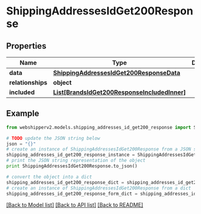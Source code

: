 # ShippingAddressesIdGet200Response


## Properties
Name | Type | Description | Notes
------------ | ------------- | ------------- | -------------
**data** | [**ShippingAddressesIdGet200ResponseData**](ShippingAddressesIdGet200ResponseData.md) |  | [optional] 
**relationships** | **object** |  | [optional] 
**included** | [**List[BrandsIdGet200ResponseIncludedInner]**](BrandsIdGet200ResponseIncludedInner.md) |  | [optional] 

## Example

```python
from webshipperv2.models.shipping_addresses_id_get200_response import ShippingAddressesIdGet200Response

# TODO update the JSON string below
json = "{}"
# create an instance of ShippingAddressesIdGet200Response from a JSON string
shipping_addresses_id_get200_response_instance = ShippingAddressesIdGet200Response.from_json(json)
# print the JSON string representation of the object
print ShippingAddressesIdGet200Response.to_json()

# convert the object into a dict
shipping_addresses_id_get200_response_dict = shipping_addresses_id_get200_response_instance.to_dict()
# create an instance of ShippingAddressesIdGet200Response from a dict
shipping_addresses_id_get200_response_form_dict = shipping_addresses_id_get200_response.from_dict(shipping_addresses_id_get200_response_dict)
```
[[Back to Model list]](../README.md#documentation-for-models) [[Back to API list]](../README.md#documentation-for-api-endpoints) [[Back to README]](../README.md)


